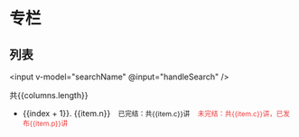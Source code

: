 # 专栏

## 列表

<input v-model="searchName" @input="handleSearch" />

共{{columns.length}}

<ul>
  <li v-for="(item, index) in columns">
    <a class="column-name" :href="`list?column_id=${item.id}`">{{index + 1}}. {{item.n}}</a>
    <span v-if="item.f" class="column-status column-has-finish">已完结：共{{item.c}}讲</span>
    <span v-else class="column-status column-not-finish">未完结：共{{item.c}}讲，已发布{{item.p}}讲</span>
  </li>
</ul>

<script setup>
import { inject, ref } from 'vue'

const geektime_columns = inject('geektime_columns')
const columns = ref(geektime_columns)
const searchName = ref('')

function handleSearch(evt) {
  console.log('handleSearch:', evt.target.value)
  console.log('handleSearch searchName:', searchName.value)
  const name = searchName.value
  if (!name) {
    columns.value = geektime_columns
  } else {
    columns.value = geektime_columns.filter(item => item.n.toLowerCase().indexOf(name) !== -1)
  }
}
</script>

<style>
  .column-name {
    font-size: 14px;
  }
  .column-status {
    margin-left: 10px;
    font-size: 12px;
  }
  .column-not-finish {
    color: #ed3838;
  }
</style>
